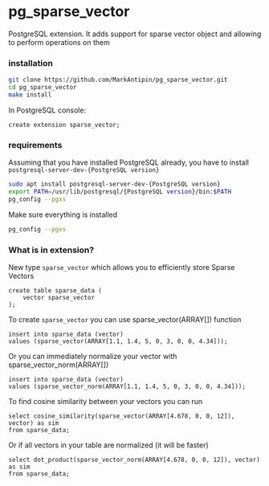 # pg_sparse_vector
PostgreSQL extension. It adds support for sparse vector object and allowing to perform operations on them

### installation
```bash
git clone https://github.com/MarkAntipin/pg_sparse_vector.git
cd pg_sparse_vector
make install
```
In PostgreSQL console:
```postgresql
create extension sparse_vector;
```

### requirements
Assuming that you have installed PostgreSQL already,
you have to install `postgresql-server-dev-{PostgreSQL version}`

 ```bash
sudo apt install postgresql-server-dev-{PostgreSQL version}
export PATH=/usr/lib/postgresql/{PostgreSQL version}/bin:$PATH
pg_config --pgxs
```

Make sure everything is installed
 ```bash
pg_config --pgxs
```

### What is in extension?
New type `sparse_vector` which allows you to efficiently store Sparse Vectors

```postgresql
create table sparse_data (
    vector sparse_vector
);
```
To create `sparse_vector` you can use sparse_vector(ARRAY[]) function
```postgresql
insert into sparse_data (vector)
values (sparse_vector(ARRAY[1.1, 1.4, 5, 0, 3, 0, 0, 4.34]));
```
Or you can immediately normalize your vector with sparse_vector_norm(ARRAY[])
```postgresql
insert into sparse_data (vector)
values (sparse_vector_norm(ARRAY[1.1, 1.4, 5, 0, 3, 0, 0, 4.34]));
```

To find cosine similarity between your vectors you can run
```postgresql
select cosine_similarity(sparse_vector(ARRAY[4.678, 0, 0, 12]), vector) as sim
from sparse_data;
```
Or if all vectors in your table are normalized (it will be faster)
```postgresql
select dot_product(sparse_vector_norm(ARRAY[4.678, 0, 0, 12]), vector) as sim
from sparse_data;
```
